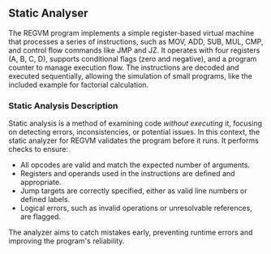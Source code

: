 
## Static Analyser

The REGVM program implements a simple register-based virtual machine that processes a
series of instructions, such as MOV, ADD, SUB, MUL, CMP, and control flow commands like
JMP and JZ. It operates with four registers (A, B, C, D), supports conditional flags
(zero and negative), and a program counter to manage execution flow. The instructions
are decoded and executed sequentially, allowing the simulation of small programs,
like the included example for factorial calculation.


### Static Analysis Description

Static analysis is a method of examining code *without executing* it, focusing on
detecting errors, inconsistencies, or potential issues. In this context, the static
analyzer for REGVM validates the program before it runs. It performs checks to ensure:

* All opcodes are valid and match the expected number of arguments.
* Registers and operands used in the instructions are defined and appropriate.
* Jump targets are correctly specified, either as valid line numbers or defined labels.
* Logical errors, such as invalid operations or unresolvable references, are flagged.

The analyzer aims to catch mistakes early, preventing runtime errors and improving
the program's reliability.
